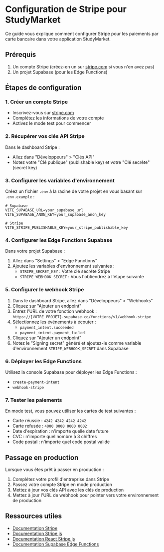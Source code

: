 # Configuration de Stripe pour StudyMarket

Ce guide vous explique comment configurer Stripe pour les paiements par carte bancaire dans votre application StudyMarket.

## Prérequis

1. Un compte Stripe (créez-en un sur [stripe.com](https://stripe.com) si vous n'en avez pas)
2. Un projet Supabase (pour les Edge Functions)

## Étapes de configuration

### 1. Créer un compte Stripe

- Inscrivez-vous sur [stripe.com](https://stripe.com)
- Complétez les informations de votre compte
- Activez le mode test pour commencer

### 2. Récupérer vos clés API Stripe

Dans le dashboard Stripe :
- Allez dans "Développeurs" > "Clés API"
- Notez votre "Clé publique" (publishable key) et votre "Clé secrète" (secret key)

### 3. Configurer les variables d'environnement

Créez un fichier `.env` à la racine de votre projet en vous basant sur `.env.example` :

```
# Supabase
VITE_SUPABASE_URL=your_supabase_url
VITE_SUPABASE_ANON_KEY=your_supabase_anon_key

# Stripe
VITE_STRIPE_PUBLISHABLE_KEY=your_stripe_publishable_key
```

### 4. Configurer les Edge Functions Supabase

Dans votre projet Supabase :
1. Allez dans "Settings" > "Edge Functions"
2. Ajoutez les variables d'environnement suivantes :
   - `STRIPE_SECRET_KEY` : Votre clé secrète Stripe
   - `STRIPE_WEBHOOK_SECRET` : Vous l'obtiendrez à l'étape suivante

### 5. Configurer le webhook Stripe

1. Dans le dashboard Stripe, allez dans "Développeurs" > "Webhooks"
2. Cliquez sur "Ajouter un endpoint"
3. Entrez l'URL de votre fonction webhook : `https://[VOTRE_PROJET].supabase.co/functions/v1/webhook-stripe`
4. Sélectionnez les événements à écouter :
   - `payment_intent.succeeded`
   - `payment_intent.payment_failed`
5. Cliquez sur "Ajouter un endpoint"
6. Notez le "Signing secret" généré et ajoutez-le comme variable d'environnement `STRIPE_WEBHOOK_SECRET` dans Supabase

### 6. Déployer les Edge Functions

Utilisez la console Supabase pour déployer les Edge Functions :
- `create-payment-intent`
- `webhook-stripe`

### 7. Tester les paiements

En mode test, vous pouvez utiliser les cartes de test suivantes :
- Carte réussie : `4242 4242 4242 4242`
- Carte refusée : `4000 0000 0000 0002`
- Date d'expiration : n'importe quelle date future
- CVC : n'importe quel nombre à 3 chiffres
- Code postal : n'importe quel code postal valide

## Passage en production

Lorsque vous êtes prêt à passer en production :
1. Complétez votre profil d'entreprise dans Stripe
2. Passez votre compte Stripe en mode production
3. Mettez à jour vos clés API avec les clés de production
4. Mettez à jour l'URL de webhook pour pointer vers votre environnement de production

## Ressources utiles

- [Documentation Stripe](https://stripe.com/docs)
- [Documentation Stripe.js](https://stripe.com/docs/js)
- [Documentation React Stripe.js](https://stripe.com/docs/stripe-js/react)
- [Documentation Supabase Edge Functions](https://supabase.com/docs/guides/functions)